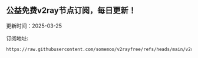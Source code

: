 ## 公益免费v2ray节点订阅，每日更新！
更新时间：2025-03-25

订阅地址:
```
https://raw.githubusercontent.com/somemoo/v2rayfree/refs/heads/main/v2rayfree
```
